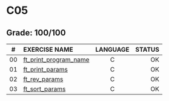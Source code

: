 # C05

## Grade: 100/100

|#	|EXERCISE NAME	                      |LANGUAGE	|STATUS		
|:-:|:--								                  |:-:		  |--:			
|00 |[ft_print_program_name](./ex00)      |C        |OK
|01 |[ft_print_params](./ex01)            |C        |OK
|02 |[ft_rev_params](./ex02)              |C        |OK
|03 |[ft_sort_params](./ex03)             |C        |OK
